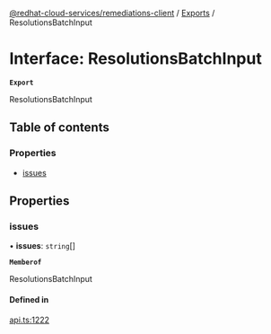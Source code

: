 [@redhat-cloud-services/remediations-client](../README.md) / [Exports](../modules.md) / ResolutionsBatchInput

# Interface: ResolutionsBatchInput

**`Export`**

ResolutionsBatchInput

## Table of contents

### Properties

- [issues](ResolutionsBatchInput.md#issues)

## Properties

### issues

• **issues**: `string`[]

**`Memberof`**

ResolutionsBatchInput

#### Defined in

[api.ts:1222](https://github.com/RedHatInsights/javascript-clients/blob/main/packages/remediations/api.ts#L1222)
